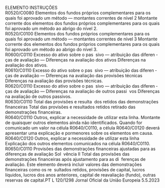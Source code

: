  
ELEMENTO  INSTRUÇÕES  
R0520/C0080  Elementos dos fundos próprios 
complementares para os quais 
foi aprovado um método — 
montantes correntes de nível 2  Montante corrente dos elementos dos fundos próprios complementares para os 
quais foi aprovado um método ao abrigo do nível 2.  
R0520/C0100  Elementos dos fundos próprios 
complementares para os quais 
foi aprovado um método — 
montantes correntes de nível 3  Montante corrente dos elementos dos fundos próprios complementares para os 
quais foi aprovado um método ao abrigo do nível 3.  
R0600/C0110  Excesso do ativo sobre o pas ­
sivo — atribuição das diferen ­
ças de avaliação — Diferenças 
na avaliação dos ativos  Diferenças na avaliação dos ativos.  
R0610/C0110  Excesso do ativo sobre o pas ­
sivo — atribuição das diferen ­
ças de avaliação — Diferenças 
na avaliação das provisões 
técnicas  Diferenças na avaliação das provisões técnicas.  
R0620/C0110  Excesso do ativo sobre o pas ­
sivo — atribuição das diferen ­
ças de avaliação — Diferenças 
na avaliação de outros passi ­
vos  Diferenças na avaliação de outros passivos.  
R0630/C0110  Total das provisões e resulta ­
dos retidos das demonstrações 
financeiras  Total das provisões e resultados retidos retirado das demonstrações financeiras.  
R0640/C0110  Outros, explicar a necessidade 
de utilizar esta linha.  Montante de quaisquer outros elementos ainda não identificados. Quando for 
comunicado um valor na célula R0640/C0110, a célula R0640/C0120 deverá 
apresentar uma explicação e pormenores sobre os elementos em causa.  
R0640/C0120  Outros, explicar a necessidade 
de utilizar esta linha  Explicação dos outros elementos comunicados na célula R0640/C0110.  
R0650/C0110  Provisões das demonstrações 
financeiras ajustadas para as 
diferenças de avaliação Sol ­
vência II  Total das provisões das demonstrações financeiras após ajustamento para as di ­
ferenças de avaliação. 
Este elemento deverá incluir valores das demonstrações financeiras como os re ­
sultados retidos, provisões de capital, lucros líquidos, lucros dos anos anteriores, 
capital de reavaliação (fundo), outras reservas de capital.PT  L 120/1298 Jornal Oficial da União Europeia 5.5.2023